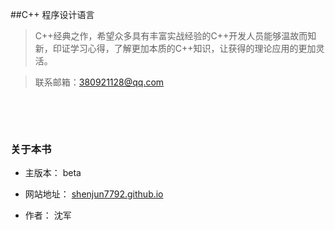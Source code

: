 ##C++ 程序设计语言



>C++经典之作，希望众多具有丰富实战经验的C++开发人员能够温故而知新，印证学习心得，了解更加本质的C++知识，让获得的理论应用的更加灵活。

>联系邮箱：380921128@qq.com



&emsp;



&emsp;



### 关于本书



* 主版本： beta



* 网站地址： [shenjun7792.github.io](https://shenjun7792.github.io)



* 作者： 沈军




